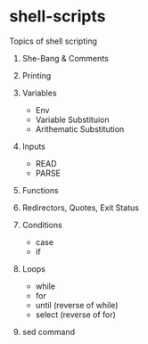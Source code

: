 # shell-scripts

Topics of shell scripting 

1. She-Bang & Comments 
2. Printing
3. Variables 
    - Env 
    - Variable Substituion 
    - Arithematic Substitution

4. Inputs 
    - READ
    - PARSE 

5. Functions 
6. Redirectors, Quotes, Exit Status 
7. Conditions
    - case 
    - if 
8. Loops
    - while 
    - for 
    - until (reverse of while)
    - select (reverse of for)
9. sed command
